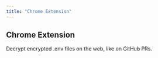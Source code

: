 ```yaml
---
title: "Chrome Extension"
---
```


<section class="max-w-3xl mx-auto mt-20 flex flex-col px-5">
  <h2 class="my-5 text-center text-5xl sm:text-6xl md:text-7xl lg:text-8xl font-bold tracking-tight leading-none text-zinc-950 dark:text-[#ECD53F]">Chrome Extension</h2>
  <p class="mx-auto mt-3 max-w-3xl text-center text-md md:text-lg text-zinc-600 leading-2 mb-6">Decrypt encrypted .env files on the web, like on GitHub PRs.</p>

</section>
